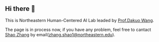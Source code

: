 ## Hi there 👋

<!--

**Here are some ideas to get you started:**

🙋‍♀️ A short introduction - what is your organization all about?
🌈 Contribution guidelines - how can the community get involved?
👩‍💻 Useful resources - where can the community find your docs? Is there anything else the community should know?
🍿 Fun facts - what does your team eat for breakfast?
🧙 Remember, you can do mighty things with the power of [Markdown](https://docs.github.com/github/writing-on-github/getting-started-with-writing-and-formatting-on-github/basic-writing-and-formatting-syntax)
-->

This is Northeastern Human-Centered AI Lab leaded by [Prof.Dakuo Wang](Https://www.dakuowang.com).

The page is in process now, if you have any problem, feel free to cantact [Shao Zhang](https://shaozhang.info) by email(zhang.shao1@northeastern.edu).

